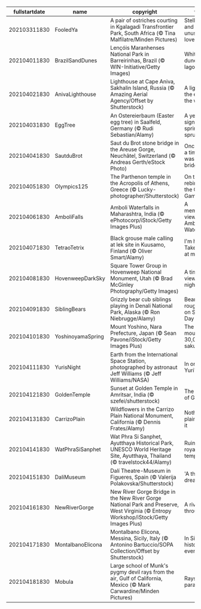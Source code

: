 |fullstartdate|name|copyright|title|image|
|--|--|--|--|--|
202103311830|FooledYa|A pair of ostriches courting in Kgalagadi Transfrontier Park, South Africa (© Tina Malfilatre/Minden Pictures)|Stellar dads and unusual lovers|![](/en-IN/2021/04/202103311830FooledYa.jpg)|
202104011830|BrazilSandDunes|Lençóis Maranhenses National Park in Barreirinhas, Brazil (© WIN-Initiative/Getty Images)|White dunes, blue lagoons|![](/en-IN/2021/04/202104011830BrazilSandDunes.jpg)|
202104021830|AnivaLighthouse|Lighthouse at Cape Aniva, Sakhalin Island, Russia (© Amazing Aerial Agency/Offset by Shutterstock)|A light at the edge of the world|![](/en-IN/2021/04/202104021830AnivaLighthouse.jpg)|
202104031830|EggTree|An Ostereierbaum (Easter egg tree) in Saalfeld, Germany (© Rudi Sebastian/Alamy)|A yearly sign that spring has sprung|![](/en-IN/2021/04/202104031830EggTree.jpg)|
202104041830|SautduBrot|Saut du Brot stone bridge in the Areuse Gorge, Neuchâtel, Switzerland (© Andreas Gerth/eStock Photo)|Once upon a time there was a bridge…|![](/en-IN/2021/04/202104041830SautduBrot.jpg)|
202104051830|Olympics125|The Parthenon temple in the Acropolis of Athens, Greece (© Lucky-photographer/Shutterstock)|On the rebirth of the Olympic Games|![](/en-IN/2021/04/202104051830Olympics125.jpg)|
202104061830|AmboliFalls|Amboli Waterfalls in Maharashtra, India (© ePhotocorp/iStock/Getty Images Plus)|A memerising view of Amboli Waterfalls|![](/en-IN/2021/04/202104061830AmboliFalls.jpg)|
202104071830|TetraoTetrix|Black grouse male calling at lek site in Kuusamo, Finland (© Oliver Smart/Alamy)|I'm here! Take a look at me!|![](/en-IN/2021/04/202104071830TetraoTetrix.jpg)|
202104081830|HovenweepDarkSky|Square Tower Group in Hovenweep National Monument, Utah (© Brad McGinley Photography/Getty Images)|A timeless view of the night sky|![](/en-IN/2021/04/202104081830HovenweepDarkSky.jpg)|
202104091830|SiblingBears|Grizzly bear cub siblings playing in Denali National Park, Alaska (© Ron Niebrugge/Alamy)|Bear cubs roughhouse on Siblings Day|![](/en-IN/2021/04/202104091830SiblingBears.jpg)|
202104101830|YoshinoyamaSpring|Mount Yoshino, Nara Prefecture, Japan (© Sean Pavone/iStock/Getty Images Plus)|The mountain of 30,000 sakura|![](/en-IN/2021/04/202104101830YoshinoyamaSpring.jpg)|
202104111830|YurisNight|Earth from the International Space Station, photographed by astronaut Jeff Williams (© Jeff Williams/NASA)|In orbit for Yuri's Night|![](/en-IN/2021/04/202104111830YurisNight.jpg)|
202104121830|GoldenTemple|Sunset at Golden Temple in Amritsar, India (© szefei/shutterstock)|The abode of God…|![](/en-IN/2021/04/202104121830GoldenTemple.jpg)|
202104131830|CarrizoPlain|Wildflowers in the Carrizo Plain National Monument, California (© Dennis Frates/Alamy)|Nothing plain about it|![](/en-IN/2021/04/202104131830CarrizoPlain.jpg)|
202104141830|WatPhraSiSanphet|Wat Phra Si Sanphet, Ayutthaya Historical Park, UNESCO World Heritage Site, Ayutthaya, Thailand (© travelstock44/Alamy)|Ruins of a royal temple|![](/en-IN/2021/04/202104141830WatPhraSiSanphet.jpg)|
202104151830|DaliMuseum|Dalí Theatre-Museum in Figueres, Spain (© Valerija Polakovska/Shutterstock)|'A theatrical dream'|![](/en-IN/2021/04/202104151830DaliMuseum.jpg)|
202104161830|NewRiverGorge|New River Gorge Bridge in the New River Gorge National Park and Preserve, West Virginia (© Entropy Workshop/iStock/Getty Images Plus)|A river runs through it|![](/en-IN/2021/04/202104161830NewRiverGorge.jpg)|
202104171830|MontalbanoElicona|Montalbano Elicona, Messina, Sicily, Italy (© Antonino Bartuccio/SOPA Collection/Offset by Shutterstock)|In Sicily, history is everywhere|![](/en-IN/2021/04/202104171830MontalbanoElicona.jpg)|
202104181830|Mobula|Large school of Munk's pygmy devil rays from the air, Gulf of California, Mexico (© Mark Carwardine/Minden Pictures)|Rays on parade|![](/en-IN/2021/04/202104181830Mobula.jpg)|
